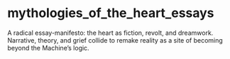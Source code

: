 # mythologies_of_the_heart_essays
A radical essay-manifesto: the heart as fiction, revolt, and dreamwork. Narrative, theory, and grief collide to remake reality as a site of becoming beyond the Machine’s logic.
